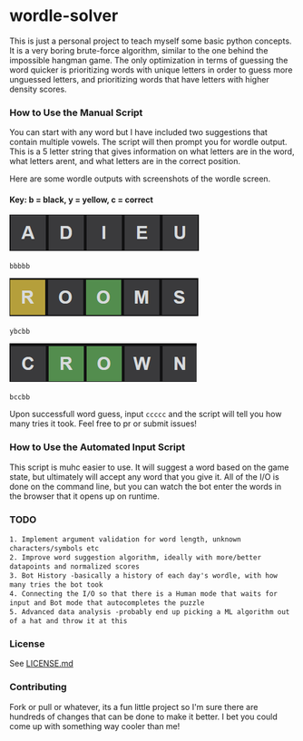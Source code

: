 # wordle-solver

This is just a personal project to teach myself some basic python concepts. It is a very boring brute-force 
algorithm, similar to the one behind the impossible hangman game. The only optimization in terms of guessing
the word quicker is prioritizing words with unique letters in order to guess more unguessed letters, 
and prioritizing words that have letters with higher density scores.

### How to Use the Manual Script

You can start with any word but I have included two suggestions that contain multiple vowels. The script will
then prompt you for wordle output. This is a 5 letter string that gives information on what letters are in the word,
what letters arent, and what letters are in the correct position.

Here are some wordle outputs with screenshots of the wordle screen.

#### Key: b = black, y = yellow, c = correct

![bbbbb.png](assets/bbbbb.png)

`bbbbb`

![ybcbb.png](assets/ybcbb.png)

`ybcbb`

![img.png](assets/bccbb.png)

`bccbb`

Upon successfull word guess, input `ccccc` and the script will tell you how many tries it took. Feel free to pr
or submit issues!

### How to Use the Automated Input Script

This script is muhc easier to use. It will suggest a word based on the game state, but ultimately will accept any word that you give it.
All of the I/O is done on the command line, but you can watch the bot enter the words in the browser that it opens up on runtime.

### TODO

    1. Implement argument validation for word length, unknown characters/symbols etc
    2. Improve word suggestion algorithm, ideally with more/better datapoints and normalized scores
    3. Bot History -basically a history of each day's wordle, with how many tries the bot took
    4. Connecting the I/O so that there is a Human mode that waits for input and Bot mode that autocompletes the puzzle
    5. Advanced data analysis -probably end up picking a ML algorithm out of a hat and throw it at this

### License

See [LICENSE.md](LICENSE.md)

### Contributing

Fork or pull or whatever, its a fun little project so I'm sure there are hundreds of changes
that can be done to make it better. I bet you could come up with something way cooler than me!
